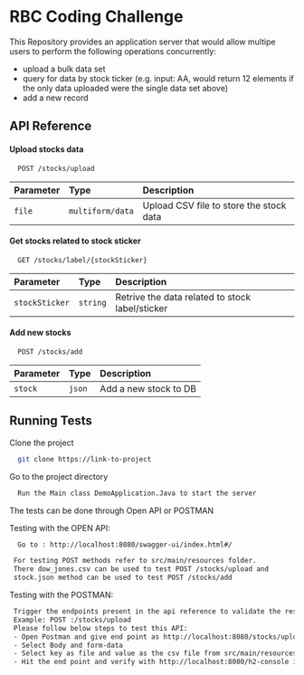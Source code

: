 
# RBC Coding Challenge

This Repository provides an application server that would allow multipe users to perform the
following operations concurrently:
- upload a bulk data set
- query for data by stock ticker (e.g. input: AA, would return 12 elements if the only data uploaded were the single data set above)
- add a new record





## API Reference

#### Upload stocks data

```http
  POST /stocks/upload
```

| Parameter | Type     | Description                |
| :-------- | :------- | :------------------------- |
| `file` | `multiform/data` | Upload CSV file to store the stock data |

#### Get stocks related to stock sticker

```http
  GET /stocks/label/{stockSticker}
```

| Parameter | Type     | Description                       |
| :-------- | :------- | :-------------------------------- |
| `stockSticker`      | `string` | Retrive the data related to stock label/sticker |

#### Add new stocks
```http
  POST /stocks/add
```

| Parameter | Type     | Description                       |
| :-------- | :------- | :-------------------------------- |
| `stock`      | `json` | Add a new stock to DB |




## Running Tests

Clone the project

```bash
  git clone https://link-to-project
```

Go to the project directory 

```bash
  Run the Main class DemoApplication.Java to start the server
```

The tests can be done through Open API or POSTMAN

Testing with the OPEN API:

```bash
  Go to : http://localhost:8080/swagger-ui/index.html#/
```

```bash
 For testing POST methods refer to src/main/resources folder.
 There dow_jones.csv can be used to test POST /stocks/upload and
 stock.json method can be used to test POST /stocks/add
```

Testing with the POSTMAN:

```bash
 Trigger the endpoints present in the api reference to validate the restful service.
 Example: POST :/stocks/upload 
 Please follow below steps to test this API:
 - Open Postman and give end point as http://localhost:8080/stocks/upload
 - Select Body and form-data
 - Select key as file and value as the csv file from src/main/resources/daw_jones_index.csv
 - Hit the end point and verify with http://localhost:8080/h2-console if the data is uploaded
```






